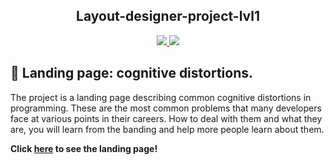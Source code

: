 <h2 align="center"> Layout-designer-project-lvl1 </h2>

<div align="center">
	<a href="https://github.com/meloshnikov/layout-designer-project-lvl1/actions">
		<img src="https://github.com/meloshnikov/layout-designer-project-lvl1/workflows/hexlet-check/badge.svg" />
	</a>
    <a href="https://github.com/meloshnikov/layout-designer-project-lvl1/actions">
		<img src="https://github.com/meloshnikov/layout-designer-project-lvl1/workflows/linter-check/badge.svg" />
	</a>
</div>

## :art: Landing page: cognitive distortions.
The project is a landing page describing common cognitive distortions in programming. These are the most common problems that many developers face at various points in their careers. How to deal with them and what they are, you will learn from the banding and help more people learn about them.

**Click [here](https://foolish-chickens.surge.sh/) to see the landing page!**

